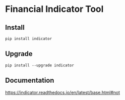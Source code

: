 # Financial Indicator Tool

## Install
`pip install indicator`

## Upgrade
`pip install --upgrade indicator`

## Documentation
https://indicator.readthedocs.io/en/latest/base.html#not
